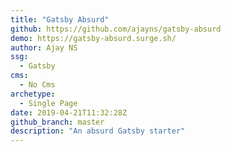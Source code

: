 ```yaml
---
title: "Gatsby Absurd"
github: https://github.com/ajayns/gatsby-absurd
demo: https://gatsby-absurd.surge.sh/
author: Ajay NS
ssg:
  - Gatsby
cms:
  - No Cms
archetype:
  - Single Page
date: 2019-04-21T11:32:28Z
github_branch: master
description: "An absurd Gatsby starter"
---
```

